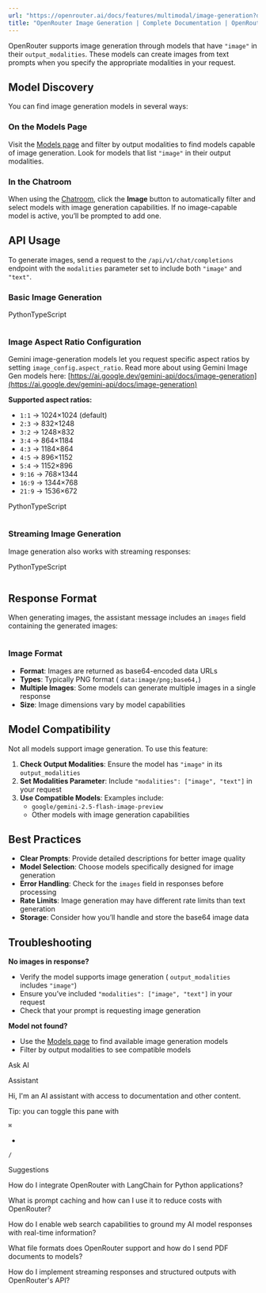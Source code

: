 ```yaml
---
url: "https://openrouter.ai/docs/features/multimodal/image-generation?download=1"
title: "OpenRouter Image Generation | Complete Documentation | OpenRouter | Documentation"
---
```


OpenRouter supports image generation through models that have `"image"` in their `output_modalities`. These models can create images from text prompts when you specify the appropriate modalities in your request.

## Model Discovery

You can find image generation models in several ways:

### On the Models Page

Visit the [Models page](https://openrouter.ai/models) and filter by output modalities to find models capable of image generation. Look for models that list `"image"` in their output modalities.

### In the Chatroom

When using the [Chatroom](https://openrouter.ai/chat), click the **Image** button to automatically filter and select models with image generation capabilities. If no image-capable model is active, you’ll be prompted to add one.

## API Usage

To generate images, send a request to the `/api/v1/chat/completions` endpoint with the `modalities` parameter set to include both `"image"` and `"text"`.

### Basic Image Generation

PythonTypeScript

```code-block text-sm

```

### Image Aspect Ratio Configuration

Gemini image-generation models let you request specific aspect ratios by setting `image_config.aspect_ratio`. Read more about using Gemini Image Gen models here: [https://ai.google.dev/gemini-api/docs/image-generation](https://ai.google.dev/gemini-api/docs/image-generation)

**Supported aspect ratios:**

- `1:1` → 1024×1024 (default)
- `2:3` → 832×1248
- `3:2` → 1248×832
- `3:4` → 864×1184
- `4:3` → 1184×864
- `4:5` → 896×1152
- `5:4` → 1152×896
- `9:16` → 768×1344
- `16:9` → 1344×768
- `21:9` → 1536×672

PythonTypeScript

```code-block text-sm

```

### Streaming Image Generation

Image generation also works with streaming responses:

PythonTypeScript

```code-block text-sm

```

## Response Format

When generating images, the assistant message includes an `images` field containing the generated images:

```code-block text-sm

```

### Image Format

- **Format**: Images are returned as base64-encoded data URLs
- **Types**: Typically PNG format ( `data:image/png;base64,`)
- **Multiple Images**: Some models can generate multiple images in a single response
- **Size**: Image dimensions vary by model capabilities

## Model Compatibility

Not all models support image generation. To use this feature:

1. **Check Output Modalities**: Ensure the model has `"image"` in its `output_modalities`
2. **Set Modalities Parameter**: Include `"modalities": ["image", "text"]` in your request
3. **Use Compatible Models**: Examples include:
   - `google/gemini-2.5-flash-image-preview`
   - Other models with image generation capabilities

## Best Practices

- **Clear Prompts**: Provide detailed descriptions for better image quality
- **Model Selection**: Choose models specifically designed for image generation
- **Error Handling**: Check for the `images` field in responses before processing
- **Rate Limits**: Image generation may have different rate limits than text generation
- **Storage**: Consider how you’ll handle and store the base64 image data

## Troubleshooting

**No images in response?**

- Verify the model supports image generation ( `output_modalities` includes `"image"`)
- Ensure you’ve included `"modalities": ["image", "text"]` in your request
- Check that your prompt is requesting image generation

**Model not found?**

- Use the [Models page](https://openrouter.ai/models) to find available image generation models
- Filter by output modalities to see compatible models

Ask AI

Assistant

Hi, I'm an AI assistant with access to documentation and other content.

Tip: you can toggle this pane with

`⌘`

+

`/`

Suggestions

How do I integrate OpenRouter with LangChain for Python applications?

What is prompt caching and how can I use it to reduce costs with OpenRouter?

How do I enable web search capabilities to ground my AI model responses with real-time information?

What file formats does OpenRouter support and how do I send PDF documents to models?

How do I implement streaming responses and structured outputs with OpenRouter's API?